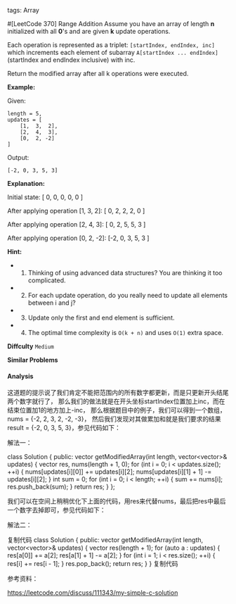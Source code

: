 tags: Array

#[LeetCode 370] Range Addition
Assume you have an array of length **n** initialized with all **0**'s and are given **k** update operations.

Each operation is represented as a triplet: `[startIndex, endIndex, inc]` 
which increments each element of subarray `A[startIndex ... endIndex]` (startIndex and endIndex inclusive) with inc.

Return the modified array after all k operations were executed.

**Example:**  

Given:

    length = 5,
    updates = [
        [1,  3,  2],
        [2,  4,  3],
        [0,  2, -2]
    ]

Output:

    [-2, 0, 3, 5, 3]

**Explanation:**  

Initial state:
[ 0, 0, 0, 0, 0 ]

After applying operation [1, 3, 2]:
[ 0, 2, 2, 2, 0 ]

After applying operation [2, 4, 3]:
[ 0, 2, 5, 5, 3 ]

After applying operation [0, 2, -2]:
[-2, 0, 3, 5, 3 ]

**Hint:**

 * 1. Thinking of using advanced data structures? You are thinking it too complicated.
 * 2. For each update operation, do you really need to update all elements between i and j?
 * 3. Update only the first and end element is sufficient.
 * 4. The optimal time complexity is `O(k + n)` and uses `O(1)` extra space.

**Diffculty**
`Medium`

**Similar Problems**


#### Analysis

这道题的提示说了我们肯定不能把范围内的所有数字都更新，而是只更新开头结尾两个数字就行了，
那么我们的做法就是在开头坐标startIndex位置加上inc，而在结束位置加1的地方加上-inc，
那么根据题目中的例子，我们可以得到一个数组，nums = {-2, 2, 3, 2, -2, -3}，
然后我们发现对其做累加和就是我们要求的结果result = {-2, 0, 3, 5, 3}，参见代码如下：

 

解法一：

class Solution {
public:
    vector<int> getModifiedArray(int length, vector<vector<int>>& updates) {
        vector<int> res, nums(length + 1, 0);
        for (int i = 0; i < updates.size(); ++i) {
            nums[updates[i][0]] += updates[i][2];
            nums[updates[i][1] + 1] -= updates[i][2];
        }
        int sum = 0;
        for (int i = 0; i < length; ++i) {
            sum += nums[i];
            res.push_back(sum);
        }
        return res;
    }
}; 
 

我们可以在空间上稍稍优化下上面的代码，用res来代替nums，最后把res中最后一个数字去掉即可，参见代码如下：
 

解法二：

复制代码
class Solution {
public:
    vector<int> getModifiedArray(int length, vector<vector<int>>& updates) {
        vector<int> res(length + 1);
        for (auto a : updates) {
            res[a[0]] += a[2];
            res[a[1] + 1] -= a[2];
        }
        for (int i = 1; i < res.size(); ++i) {
            res[i] += res[i - 1];
        }
        res.pop_back();
        return res;
    }
}
复制代码
 

参考资料：

https://leetcode.com/discuss/111343/my-simple-c-solution